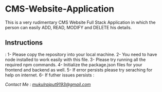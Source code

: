 # CMS-Website-Application
This is a very rudimentary CMS Website Full Stack Application in which the person can easily ADD, READ, MODIFY and DELETE his details.

<h2>Instructions</h2> : 
1- Please copy the repository into your local machine. 
2- You need to have node installed to work easily with this file.
3- Please try running all the required npm commands.
4- Initialize the package.json files for your frontend and backend as well.
5- If error persists please try seraching for help on internet.
6- If futher issues persists :

*Contact Me : mukulrajput9193@gmail.com*
